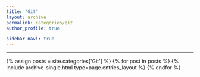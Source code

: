 ```yaml
---
title: "Git"
layout: archive
permalink: categories/git
author_profile: true

sidebar_navi: true
---
```

***
{% assign posts = site.categories['Git'] %}
{% for post in posts %} {% include archive-single.html type=page.entries_layout %} {% endfor %}